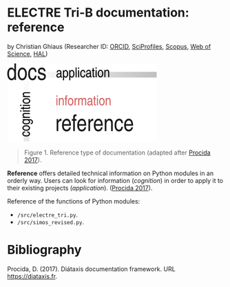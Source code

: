 # ELECTRE Tri-B documentation: reference

by Christian Ghiaus (Researcher ID: [ORCID](https://orcid.org/0000-0001-5561-1245), [SciProfiles](https://sciprofiles.com/profile/2970335), [Scopus](https://www.scopus.com/authid/detail.uri?authorId=6603390490), [Web of Science](https://www.webofscience.com/wos/author/record/1651371), [HAL](https://cv.hal.science/cghiaus))


![Documentation](../../figs/docs_reference.svg)

> Figure 1. Reference type of documentation (adapted after [Procida 2017](https://diataxis.fr)).


__Reference__ offers detailed technical information on Python modules in an orderly way. Users can look for information (_cognition_) in order to apply it to their existing projects (_application_). ([Procida 2017](https://diataxis.fr)).

Reference of the functions of Python modules: 
- `/src/electre_tri.py`.
- `/src/simos_revised.py`.

# Bibliography
Procida, D. (2017). Diátaxis documentation framework. URL https://diataxis.fr.
